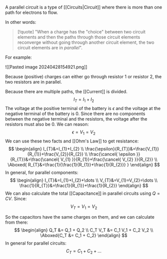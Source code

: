 A parallel circuit is a type of [[Circuits|Circuit]] where there is more than one path for electrons to flow.

In other words:
>[!quote]
>"When a charge has the "choice" between two circuit elements and then the paths through those circuit elements reconverge without going through another circuit element, the two circuit elements are in *parallel*".

For example:

![[Pasted image 20240428154921.png]]

Because (positive) charges can either go through resistor 1 or resistor 2, the two resistors are in parallel.

Because there are multiple paths, the [[Current]] is divided.
$$
I_{T}=I_{1}+I_{2}
$$
The voltage at the positive terminal of the battery is $\epsilon$ and the voltage at the negative terminal of the battery is 0. Since there are no components between the negative terminal and the resistors, the voltage after the resistors must also be 0. We can reason:
$$
\epsilon=V_{1}=V_{2}
$$
We can use these two facts and [[Ohm's Law]] to get resistance:
$$
\begin{align}
I_{T}&=I_{1}+I_{2} \\
\frac{\epsilon}{R_{T}}&=\frac{V_{1}}{R_{1}}+\frac{V_{2}}{R_{2}} \\
\frac{\cancel{ \epsilon }}{R_{T}}&=\frac{\cancel{ V_{1} }}{R_{1}}+\frac{\cancel{ V_{2} }}{R_{2}} \\
\Aboxed{ R_{T}&=\frac{1}{\frac{1}{R_{1}}+\frac{1}{R_{2}}} }
\end{align}
$$
In general, for parallel components:
$$
\begin{align}
I_{T}&=I_{1}+I_{2}+\dots \\
V_{T}&=V_{1}=V_{2}=\dots \\
\frac{1}{R_{T}}&=\frac{1}{R_{1}}+\frac{1}{R_{2}}
\end{align}
$$
We can also calculate the total [[Capacitance]] in parallel circuits using $Q=CV$. Since:
$$
V_T = V_1 = V_2
$$

So the capacitors have the same charges on them, and we can calculate from there:
$$
\begin{align}
Q_T &= Q_1 + Q_2 \\
C_T V_T &= C_1 V_1 + C_2 V_2 \\
\Aboxed{C_T &= C_1 + C_2}
\end{align}
$$
In general for parallel circuits:
$$
C_T = C_1 + C_2 + \dots
$$